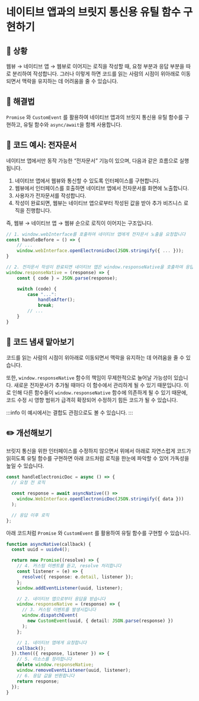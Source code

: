 # 네이티브 앱과의 브릿지 통신용 유틸 함수 구현하기

<div style="margin-top: 16px">
  <Badge type="info" text="WebView" />
  <Badge type="info" text="가독성" />
</div>

## 🔔 상황

웹뷰 → 네이티브 앱 → 웹뷰로 이어지는 로직을 작성할 때, 요청 부분과 응답 부분을 따로 분리하여 작성합니다. 그러나 이렇게 하면 코드를 읽는 사람의 시점이 위아래로 이동되면서 맥락을 유지하는 데 어려움을 줄 수 있습니다.

## 🎳 해결법

`Promise` 와 `CustomEvent` 를 활용하여 네이티브 앱과의 브릿지 통신용 유틸 함수를 구현하고, 유틸 함수와 `async/await`을 함께 사용합니다.

## 📝 코드 예시: 전자문서

네이티브 앱에서만 동작 가능한 “전자문서” 기능이 있으며, 다음과 같은 흐름으로 실행됩니다.

1. 네이티브 앱에서 웹뷰와 통신할 수 있도록 인터페이스를 구현합니다.
2. 웹뷰에서 인터페이스를 호출하면 네이티브 앱에서 전자문서를 화면에 노출합니다.
3. 사용자가 전자문서를 작성합니다.
4. 작성이 완료되면, 웹뷰는 네이티브 앱으로부터 작성된 값을 받아 추가 비즈니스 로직을 진행합니다.

즉, 웹뷰 → 네이티브 앱 → 웹뷰 순으로 로직이 이어지는 구조입니다.

```typescript
// 1. window.webInterface를 호출하여 네이티브 앱에게 전자문서 노출을 요청합니다
const handleBefore = () => {
	// ...
	window.webInterface.openElectronicDoc(JSON.stringify({ ... }));
}

// 2. 전자문서 작성이 완료되면 네이티브 앱은 window.responseNative을 호출하여 응답합니다
window.responseNative = (response) => {
	const { code } = JSON.parse(response);

	switch (code) {
		case "...":
			handleAfter();
			break;
		// ...
	}
}
```

## 👃 코드 냄새 맡아보기

코드를 읽는 사람의 시점이 위아래로 이동되면서 맥락을 유지하는 데 어려움을 줄 수 있습니다.

또한, `window.responseNative` 함수의 책임이 무제한적으로 늘어날 가능성이 있습니다. 새로운 전자문서가 추가될 때마다 이 함수에서 관리하게 될 수 있기 때문입니다. 이로 인해 다른 함수들이 `window.responseNative` 함수에 의존하게 될 수 있기 때문에, 코드 수정 시 영향 범위가 급격히 확장되어 수정하기 힘든 코드가 될 수 있습니다.

:::info
이 예시에서는 결합도 관점으로도 볼 수 있습니다.
:::

## ✏️ 개선해보기

브릿지 통신을 위한 인터페이스를 수정하지 않으면서 위에서 아래로 자연스럽게 코드가 읽히도록 유틸 함수를 구현하면 아래 코드처럼 로직을 한눈에 파악할 수 있어 가독성을 높일 수 있습니다.

```typescript
const handleElectronicDoc = async () => {
  // 요청 전 로직

  const response = await asyncNative(() =>
    window.WebInterface.openElectronicDoc(JSON.stringify({ data }))
  );

  // 응답 이후 로직
};
```

아래 코드처럼 `Promise` 와 `CustomEvent` 를 활용하여 유틸 함수를 구현할 수 있습니다.

```typescript
function asyncNative(callback) {
  const uuid = uuidv4();

  return new Promise((resolve) => {
    // 4. 커스텀 이벤트를 듣고, resolve 처리합니다
    const listener = (e) => {
      resolve({ response: e.detail, listener });
    };
    window.addEventListener(uuid, listener);

    // 2. 네이티브 앱으로부터 응답을 받습니다
    window.responseNative = (response) => {
      // 3. 커스텀 이벤트를 발생시킵니다
      window.dispatchEvent(
        new CustomEvent(uuid, { detail: JSON.parse(response) })
      );
    };

    // 1. 네이티브 앱에게 요청합니다
    callback();
  }).then(({ response, listener }) => {
    // 5. 리소스를 정리합니다
    delete window.responseNative;
    window.removeEventListener(uuid, listener);
    // 6. 응답 값을 반환합니다
    return response;
  });
}
```
